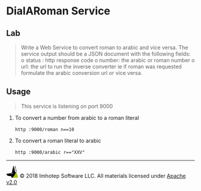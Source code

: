 # DialARoman Service

## Lab

> Write a Web Service to convert roman to arabic and vice versa.
> The service output should be a JSON document with the following fields:
> o status : http response code
> o number: the arabic or roman number
> o url: the url to run the inverse converter
ie if roman was requested formulate the arabic conversion url or vice versa.


## Usage

> This service is listening on port 9000

1. To convert a number from arabic to a roman literal

    ```shell
    http :9000/roman n==10
    ```

1. To convert a roman literal to arabic

    ```shell
    http :9000/arabic r=="XXV"
    ```

---
<img src="../assets/imhotep_logo.png" width="32" height="auto"/> © 2018 Imhotep Software LLC.
All materials licensed under [Apache v2.0](http://www.apache.org/licenses/LICENSE-2.0)